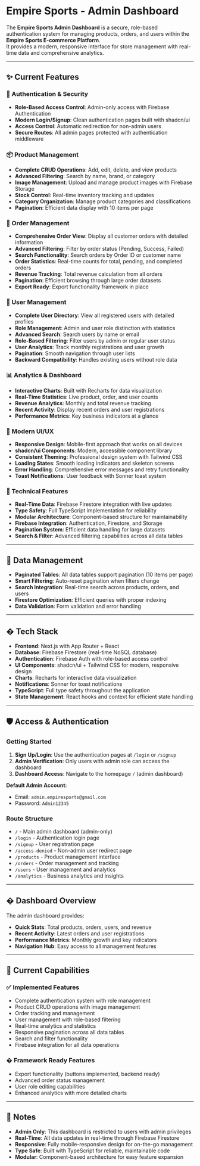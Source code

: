 # Empire Sports - Admin Dashboard

The **Empire Sports Admin Dashboard** is a secure, role-based authentication system for managing products, orders, and users within the **Empire Sports E-commerce Platform**.  
It provides a modern, responsive interface for store management with real-time data and comprehensive analytics.

---

## ✨ Current Features

### 🔐 Authentication & Security

- **Role-Based Access Control**: Admin-only access with Firebase Authentication
- **Modern Login/Signup**: Clean authentication pages built with shadcn/ui
- **Access Control**: Automatic redirection for non-admin users
- **Secure Routes**: All admin pages protected with authentication middleware

### 📦 Product Management

- **Complete CRUD Operations**: Add, edit, delete, and view products
- **Advanced Filtering**: Search by name, brand, or category
- **Image Management**: Upload and manage product images with Firebase Storage
- **Stock Control**: Real-time inventory tracking and updates
- **Category Organization**: Manage product categories and classifications
- **Pagination**: Efficient data display with 10 items per page

### 🧾 Order Management

- **Comprehensive Order View**: Display all customer orders with detailed information
- **Advanced Filtering**: Filter by order status (Pending, Success, Failed)
- **Search Functionality**: Search orders by Order ID or customer name
- **Order Statistics**: Real-time counts for total, pending, and completed orders
- **Revenue Tracking**: Total revenue calculation from all orders
- **Pagination**: Efficient browsing through large order datasets
- **Export Ready**: Export functionality framework in place

### 👥 User Management

- **Complete User Directory**: View all registered users with detailed profiles
- **Role Management**: Admin and user role distinction with statistics
- **Advanced Search**: Search users by name or email
- **Role-Based Filtering**: Filter users by admin or regular user status
- **User Analytics**: Track monthly registrations and user growth
- **Pagination**: Smooth navigation through user lists
- **Backward Compatibility**: Handles existing users without role data

### 📊 Analytics & Dashboard

- **Interactive Charts**: Built with Recharts for data visualization
- **Real-Time Statistics**: Live product, order, and user counts
- **Revenue Analytics**: Monthly and total revenue tracking
- **Recent Activity**: Display recent orders and user registrations
- **Performance Metrics**: Key business indicators at a glance

### 🎨 Modern UI/UX

- **Responsive Design**: Mobile-first approach that works on all devices
- **shadcn/ui Components**: Modern, accessible component library
- **Consistent Theming**: Professional design system with Tailwind CSS
- **Loading States**: Smooth loading indicators and skeleton screens
- **Error Handling**: Comprehensive error messages and retry functionality
- **Toast Notifications**: User feedback with Sonner toast system

### 🔧 Technical Features

- **Real-Time Data**: Firebase Firestore integration with live updates
- **Type Safety**: Full TypeScript implementation for reliability
- **Modular Architecture**: Component-based structure for maintainability
- **Firebase Integration**: Authentication, Firestore, and Storage
- **Pagination System**: Efficient data handling for large datasets
- **Search & Filter**: Advanced filtering capabilities across all data tables

---

## 🎯 Data Management

- **Paginated Tables**: All data tables support pagination (10 items per page)
- **Smart Filtering**: Auto-reset pagination when filters change
- **Search Integration**: Real-time search across products, orders, and users
- **Firestore Optimization**: Efficient queries with proper indexing
- **Data Validation**: Form validation and error handling

---

## � Tech Stack

- **Frontend**: Next.js with App Router + React
- **Database**: Firebase Firestore (real-time NoSQL database)
- **Authentication**: Firebase Auth with role-based access control
- **UI Components**: shadcn/ui + Tailwind CSS for modern, responsive design
- **Charts**: Recharts for interactive data visualization
- **Notifications**: Sonner for toast notifications
- **TypeScript**: Full type safety throughout the application
- **State Management**: React hooks and context for efficient state handling

---

## 🛡️ Access & Authentication

### Getting Started

1. **Sign Up/Login**: Use the authentication pages at `/login` or `/signup`
2. **Admin Verification**: Only users with admin role can access the dashboard
3. **Dashboard Access**: Navigate to the homepage `/` (admin dashboard)

**Default Admin Account:**

- Email: `admin.empiresports@gmail.com`
- Password: `Admin12345`

### Route Structure

- `/` - Main admin dashboard (admin-only)
- `/login` - Authentication login page
- `/signup` - User registration page
- `/access-denied` - Non-admin user redirect page
- `/products` - Product management interface
- `/orders` - Order management and tracking
- `/users` - User management and analytics
- `/analytics` - Business analytics and insights

---

## � Dashboard Overview

The admin dashboard provides:

- **Quick Stats**: Total products, orders, users, and revenue
- **Recent Activity**: Latest orders and user registrations
- **Performance Metrics**: Monthly growth and key indicators
- **Navigation Hub**: Easy access to all management features

---

## 🚀 Current Capabilities

### ✅ Implemented Features

- Complete authentication system with role management
- Product CRUD operations with image management
- Order tracking and management
- User management with role-based filtering
- Real-time analytics and statistics
- Responsive pagination across all data tables
- Search and filter functionality
- Firebase integration for all data operations

### � Framework Ready Features

- Export functionality (buttons implemented, backend ready)
- Advanced order status management
- User role editing capabilities
- Enhanced analytics with more detailed charts

---

## 📝 Notes

- **Admin Only**: This dashboard is restricted to users with admin privileges
- **Real-Time**: All data updates in real-time through Firebase Firestore
- **Responsive**: Fully mobile-responsive design for on-the-go management
- **Type Safe**: Built with TypeScript for reliable, maintainable code
- **Modular**: Component-based architecture for easy feature expansion
